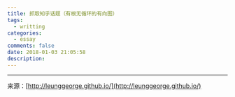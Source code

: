 ```yaml
---
title: 抓取知乎话题（有根无循环的有向图）
tags:
  - writting
categories:
  - essay
comments: false
date: 2018-01-03 21:05:58
description:
---
```











---
<link rel="stylesheet" href="http://yandex.st/highlightjs/6.1/styles/default.min.css">
<script src="http://yandex.st/highlightjs/6.1/highlight.min.js"></script>
<script>
hljs.tabReplace = ' ';
hljs.initHighlightingOnLoad();
</script>


来源：[http://leunggeorge.github.io/](http://leunggeorge.github.io/)  
